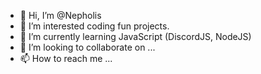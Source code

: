 - 👋 Hi, I’m @Nepholis
- 👀 I’m interested coding fun projects.
- 🌱 I’m currently learning JavaScript (DiscordJS, NodeJS)
- 💞️ I’m looking to collaborate on ...
- 📫 How to reach me ...

<!---
Nepholis/Nepholis is a ✨ special ✨ repository because its `README.md` (this file) appears on your GitHub profile.
You can click the Preview link to take a look at your changes.
--->
